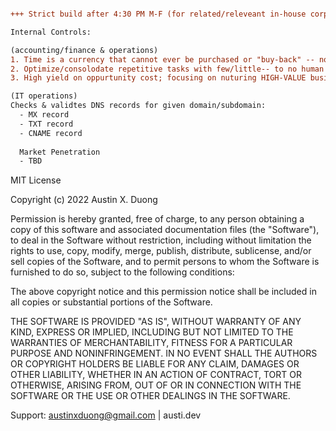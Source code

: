 ``` diff

+++ Strict build after 4:30 PM M-F (for related/releveant in-house corporate (US/UK) counsel)

Internal Controls: 

(accounting/finance & operations)
1. Time is a currency that cannot ever be purchased or "buy-back" -- no medium of currency can or will ever buy back TIME. If we could, it will never be the original blueprint; financials + projected future
2. Optimize/consolodate repetitive tasks with few/little-- to no human intervention, streamlining operations and reducing overhead costs; COGS account + adhoc reports
3. High yield on oppurtunity cost; focusing on nuturing HIGH-VALUE business relationships & major functions of DEPT, solving REAL problems, and improving/organizing stragety of business operations; revenue growth + P/L management

(IT operations)
Checks & validtes DNS records for given domain/subdomain: 
  - MX record
  - TXT record
  - CNAME record
  
  Market Penetration
  - TBD

```
MIT License

Copyright (c) 2022 Austin X. Duong

Permission is hereby granted, free of charge, to any person obtaining a copy of this software and associated documentation files (the "Software"), to deal in the Software without restriction, including without limitation the rights to use, copy, modify, merge, publish, distribute, sublicense, and/or sell copies of the Software, and to permit persons to whom the Software is furnished to do so, subject to the following conditions:

The above copyright notice and this permission notice shall be included in all copies or substantial portions of the Software.

THE SOFTWARE IS PROVIDED "AS IS", WITHOUT WARRANTY OF ANY KIND, EXPRESS OR IMPLIED, INCLUDING BUT NOT LIMITED TO THE WARRANTIES OF MERCHANTABILITY, FITNESS FOR A PARTICULAR PURPOSE AND NONINFRINGEMENT. IN NO EVENT SHALL THE AUTHORS OR COPYRIGHT HOLDERS BE LIABLE FOR ANY CLAIM, DAMAGES OR OTHER LIABILITY, WHETHER IN AN ACTION OF CONTRACT, TORT OR OTHERWISE, ARISING FROM, OUT OF OR IN CONNECTION WITH THE SOFTWARE OR THE USE OR OTHER DEALINGS IN THE SOFTWARE.


Support: austinxduong@gmail.com | austi.dev

